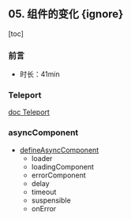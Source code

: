## 05. 组件的变化 {ignore}

[toc]

### 前言

- 时长：41min

### Teleport

[doc Teleport](https://v3.cn.vuejs.org/guide/teleport.html)

### asyncComponent


- [defineAsyncComponent](https://v3.cn.vuejs.org/api/global-api.html#defineasynccomponent)
  - loader
  - loadingComponent
  - errorComponent
  - delay
  - timeout
  - suspensible
  - onError
